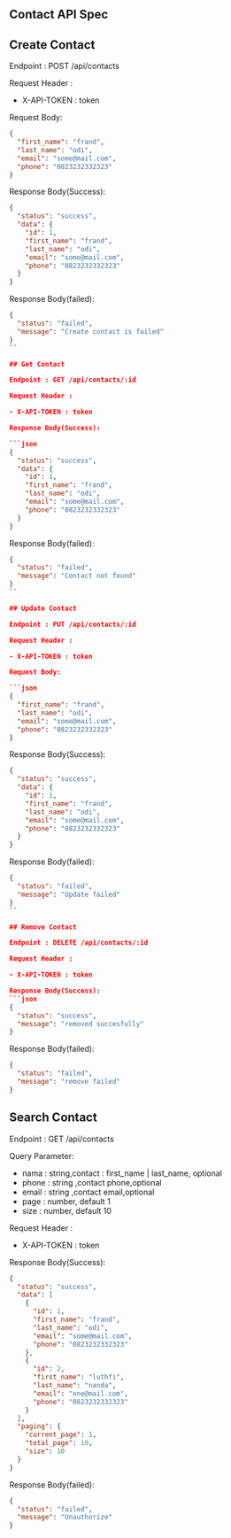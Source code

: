 ## Contact API Spec

## Create Contact

Endpoint : POST /api/contacts

Request Header :

- X-API-TOKEN : token

Request Body:

```json
{
  "first_name": "frand",
  "last_name": "odi",
  "email": "some@mail.com",
  "phone": "0823232332323"
}
```

Response Body(Success):

```json
{
  "status": "success",
  "data": {
    "id": 1,
    "first_name": "frand",
    "last_name": "odi",
    "email": "some@mail.com",
    "phone": "0823232332323"
  }
}
```

Response Body(failed):

````json
{
  "status": "failed",
  "message": "Create contact is failed"
}
``

## Get Contact

Endpoint : GET /api/contacts/:id

Request Header :

- X-API-TOKEN : token

Response Body(Success):

```json
{
  "status": "success",
  "data": {
    "id": 1,
    "first_name": "frand",
    "last_name": "odi",
    "email": "some@mail.com",
    "phone": "0823232332323"
  }
}
````

Response Body(failed):

````json
{
  "status": "failed",
  "message": "Contact not found"
}
``

## Update Contact

Endpoint : PUT /api/contacts/:id

Request Header :

- X-API-TOKEN : token

Request Body:

```json
{
  "first_name": "frand",
  "last_name": "odi",
  "email": "some@mail.com",
  "phone": "0823232332323"
}
````

Response Body(Success):

```json
{
  "status": "success",
  "data": {
    "id": 1,
    "first_name": "frand",
    "last_name": "odi",
    "email": "some@mail.com",
    "phone": "0823232332323"
  }
}
```

Response Body(failed):

````json
{
  "status": "failed",
  "message": "Update failed"
}
``

## Remove Contact

Endpoint : DELETE /api/contacts/:id

Request Header :

- X-API-TOKEN : token

Response Body(Success):
```json
{
  "status": "success",
  "message": "removed succesfully"
}
````

Response Body(failed):

```json
{
  "status": "failed",
  "message": "remove failed"
}
```

## Search Contact

Endpoint : GET /api/contacts

Query Parameter:

- nama : string,contact : first_name | last_name, optional
- phone : string ,contact phone,optional
- email : string ,contact email,optional
- page : number, default 1
- size : number, default 10

Request Header :

- X-API-TOKEN : token

Response Body(Success):

```json
{
  "status": "success",
  "data": [
    {
      "id": 1,
      "first_name": "frand",
      "last_name": "odi",
      "email": "some@mail.com",
      "phone": "0823232332323"
    },
    {
      "id": 2,
      "first_name": "luthfi",
      "last_name": "nanda",
      "email": "one@mail.com",
      "phone": "0823232332323"
    }
  ],
  "paging": {
    "current_page": 1,
    "total_page": 10,
    "size": 10
  }
}
```

Response Body(failed):

```json
{
  "status": "failed",
  "message": "Unauthorize"
}
```
